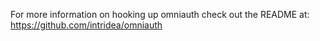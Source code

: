 For more information on hooking up omniauth check out the README at: https://github.com/intridea/omniauth
